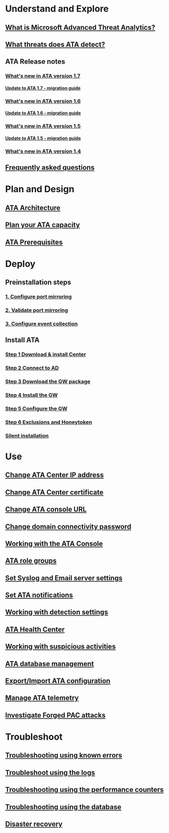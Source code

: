 # Understand and Explore
## [What is Microsoft Advanced Threat Analytics?](/advanced-threat-analytics/understand-explore/what-is-ata)
## [What threats does ATA detect?](/advanced-threat-analytics/understand-explore/ata-threats)
## ATA Release notes
### [What's new in ATA version 1.7](/advanced-threat-analytics/understand-explore/whats-new-version-1.7)
#### [Update to ATA 1.7 - migration guide](/advanced-threat-analytics/understand-explore/ata-update-1.7-migration-guide)
### [What's new in ATA version 1.6](/advanced-threat-analytics/understand-explore/whats-new-version-1.6)
#### [Update to ATA 1.6 - migration guide](/advanced-threat-analytics/understand-explore/ata-update-1.6-migration-guide)
### [What's new in ATA version 1.5](/advanced-threat-analytics/understand-explore/whats-new-version-1.5)
#### [Update to ATA 1.5 - migration guide](/advanced-threat-analytics/understand-explore/ata-update-1.5-migration-guide)
### [What's new in ATA version 1.4](/advanced-threat-analytics/understand-explore/whats-new-version-1.4)
## [Frequently asked questions](/advanced-threat-analytics/understand-explore/ata-technical-faq)
# Plan and Design
## [ATA Architecture](ata-architecture.md)
## [Plan your ATA capacity](ata-capacity-planning.md)
## [ATA Prerequisites](ata-prerequisites.md)
# Deploy
## Preinstallation steps
### [1. Configure port mirroring](/advanced-threat-analytics/deploy-use/configure-port-mirroring)
### [2. Validate port mirroring](/advanced-threat-analytics/deploy-use/validate-port-mirroring)
### [3. Configure event collection](/advanced-threat-analytics/deploy-use/configure-event-collection)
## Install ATA
### [Step 1 Download & install Center](/advanced-threat-analytics/deploy-use/install-ata-step1)
### [Step 2 Connect to AD](/advanced-threat-analytics/deploy-use/install-ata-step2)
### [Step 3 Download the GW package](/advanced-threat-analytics/deploy-use/install-ata-step3)
### [Step 4 Install the GW](/advanced-threat-analytics/deploy-use/install-ata-step4)
### [Step 5 Configure the GW](/advanced-threat-analytics/deploy-use/install-ata-step5)
### [Step 6 Exclusions and Honeytoken](/advanced-threat-analytics/deploy-use/install-ata-step6)
### [Silent installation](/advanced-threat-analytics/deploy-use/ata-silent-installation)
# Use
## [Change ATA Center IP address](/advanced-threat-analytics/deploy-use/modifying-ata-config-centerip)
## [Change ATA Center certificate](/advanced-threat-analytics/deploy-use/modifying-ata-config-centercert)
## [Change ATA console URL](/advanced-threat-analytics/deploy-use/modifying-ata-config-consoleurl)
## [Change domain connectivity password](/advanced-threat-analytics/deploy-use/modifying-ata-config-dcpassword)
## [Working with the ATA Console](/advanced-threat-analytics/deploy-use/working-with-ata-console)
## [ATA role groups](/advanced-threat-analytics/deploy-use/ata-role-groups)
## [Set Syslog and Email server settings](/advanced-threat-analytics/deploy-use/setting-syslog-email-server-settings)
## [Set ATA notifications](/advanced-threat-analytics/deploy-use/setting-ata-alerts)
## [Working with detection settings](/advanced-threat-analytics/deploy-use/working-with-detection-settings)
## [ATA Health Center](/advanced-threat-analytics/deploy-use/ata-health-center)
## [Working with suspicious activities](/advanced-threat-analytics/deploy-use/working-with-suspicious-activities)
## [ATA database management](/advanced-threat-analytics/deploy-use/ata-database-management)
## [Export/Import ATA configuration](/advanced-threat-analytics/deploy-use/ata-configuration-file)
## [Manage ATA telemetry](/advanced-threat-analytics/deploy-use/manage-telemetry-settings)
## [Investigate Forged PAC attacks](/advanced-threat-analytics/deploy-use/use-case-forged-pac)
# Troubleshoot
## [Troubleshooting using known errors](/advanced-threat-analytics/troubleshoot/troubleshooting-ata-known-errors)
## [Troubleshoot using the logs](/advanced-threat-analytics/troubleshoot/troubleshooting-ata-using-logs)
## [Troubleshooting using the performance counters](/advanced-threat-analytics/troubleshoot/troubleshooting-ata-using-perf-counters)
## [Troubleshooting using the database](/advanced-threat-analytics/troubleshoot/troubleshooting-ata-using-ata-database)
## [Disaster recovery](/advanced-threat-analytics/troubleshoot/disaster-recovery)
